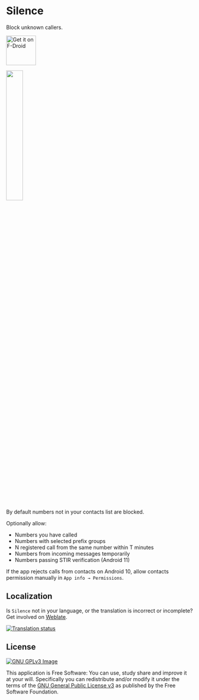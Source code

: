 # Silence

Block unknown callers.

<a 
    href="https://f-droid.org/packages/me.lucky.silence/" 
    rel="nofollow">
<img 
    alt="Get it on F-Droid" 
    height="80" 
    src="https://user-images.githubusercontent.com/53379023/142497343-0e635fc5-056b-46ff-8d8e-d607ed95527e.png" 
    data-canonical-src="https://fdroid.gitlab.io/artwork/badge/get-it-on.png" 
    style="max-width: 100%;">
</a>

<img 
    src="https://user-images.githubusercontent.com/53379023/148146534-6a189b10-6721-48ef-9c73-4f6cd05bacb1.png" 
    width="30%" 
    height="30%">

By default numbers not in your contacts list are blocked.

Optionally allow:
- Numbers you have called
- Numbers with selected prefix groups
- N registered call from the same number within T minutes
- Numbers from incoming messages temporarily
- Numbers passing STIR verification (Android 11)

If the app rejects calls from contacts on Android 10, allow contacts permission manually in 
`App info → Permissions`.

## Localization

Is `Silence` not in your language, or the translation is incorrect or incomplete? Get involved 
on [Weblate](https://hosted.weblate.org/engage/me-lucky-silence/).

<a href="https://hosted.weblate.org/engage/me-lucky-silence/">
<img 
    src="https://hosted.weblate.org/widgets/me-lucky-silence/-/app/horizontal-auto.svg" 
    alt="Translation status" />
</a>

## License
[![GNU GPLv3 Image](https://www.gnu.org/graphics/gplv3-127x51.png)](http://www.gnu.org/licenses/gpl-3.0.en.html)  

This application is Free Software: You can use, study share and improve it at your
will. Specifically you can redistribute and/or modify it under the terms of the
[GNU General Public License v3](https://www.gnu.org/licenses/gpl.html) as
published by the Free Software Foundation.
